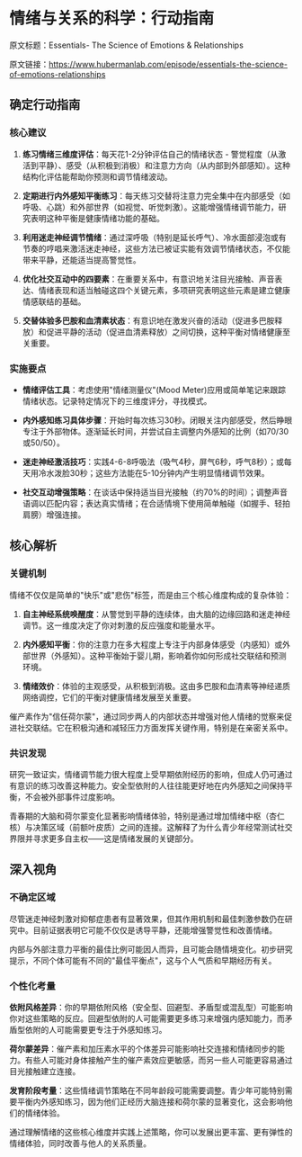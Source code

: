 # 情绪与关系的科学：行动指南

原文标题：Essentials- The Science of Emotions & Relationships

原文链接：https://www.hubermanlab.com/episode/essentials-the-science-of-emotions-relationships

<YouTube videoId="qdk7XuBgSjw" />

## 确定行动指南

### 核心建议

1. **练习情绪三维度评估**：每天花1-2分钟评估自己的情绪状态 - 警觉程度（从激活到平静）、感受（从积极到消极）和注意力方向（从内部到外部感知）。这种结构化评估能帮助你预测和调节情绪波动。

2. **定期进行内外感知平衡练习**：每天练习交替将注意力完全集中在内部感受（如呼吸、心跳）和外部世界（如视觉、听觉刺激）。这能增强情绪调节能力，研究表明这种平衡是健康情绪功能的基础。

3. **利用迷走神经调节情绪**：通过深呼吸（特别是延长呼气）、冷水面部浸泡或有节奏的哼唱来激活迷走神经，这些方法已被证实能有效调节情绪状态，不仅能带来平静，还能适当提高警觉性。

4. **优化社交互动中的四要素**：在重要关系中，有意识地关注目光接触、声音表达、情绪表现和适当触碰这四个关键元素，多项研究表明这些元素是建立健康情感联结的基础。

5. **交替体验多巴胺和血清素状态**：有意识地在激发兴奋的活动（促进多巴胺释放）和促进平静的活动（促进血清素释放）之间切换，这种平衡对情绪健康至关重要。

### 实施要点

- **情绪评估工具**：考虑使用"情绪测量仪"(Mood Meter)应用或简单笔记来跟踪情绪状态。记录特定情况下的三维度评分，寻找模式。

- **内外感知练习具体步骤**：开始时每次练习30秒。闭眼关注内部感受，然后睁眼专注于外部物体。逐渐延长时间，并尝试自主调整内外感知的比例（如70/30或50/50）。

- **迷走神经激活技巧**：实践4-6-8呼吸法（吸气4秒，屏气6秒，呼气8秒）；或每天用冷水泼脸30秒；这些方法能在5-10分钟内产生明显情绪调节效果。

- **社交互动增强策略**：在谈话中保持适当目光接触（约70%的时间）；调整声音语调以匹配内容；表达真实情绪；在合适情境下使用简单触碰（如握手、轻拍肩膀）增强连接。

## 核心解析

### 关键机制

情绪不仅仅是简单的"快乐"或"悲伤"标签，而是由三个核心维度构成的复杂体验：

1. **自主神经系统唤醒度**：从警觉到平静的连续体，由大脑的边缘回路和迷走神经调节。这一维度决定了你对刺激的反应强度和能量水平。

2. **内外感知平衡**：你的注意力在多大程度上专注于内部身体感受（内感知）或外部世界（外感知）。这种平衡始于婴儿期，影响着你如何形成社交联结和预测环境。

3. **情绪效价**：体验的主观感受，从积极到消极。这由多巴胺和血清素等神经递质网络调控，它们的平衡对健康情绪发展至关重要。

催产素作为"信任荷尔蒙"，通过同步两人的内部状态并增强对他人情绪的觉察来促进社交联结。它在积极沟通和减轻压力方面发挥关键作用，特别是在亲密关系中。

### 共识发现

研究一致证实，情绪调节能力很大程度上受早期依附经历的影响，但成人仍可通过有意识的练习改善这种能力。安全型依附的人往往能更好地在内外感知之间保持平衡，不会被外部事件过度影响。

青春期的大脑和荷尔蒙变化显著影响情绪体验，特别是通过增加情绪中枢（杏仁核）与决策区域（前额叶皮质）之间的连接。这解释了为什么青少年经常测试社交界限并寻求更多自主权——这是情绪发展的关键部分。

## 深入视角

### 不确定区域

尽管迷走神经刺激对抑郁症患者有显著效果，但其作用机制和最佳刺激参数仍在研究中。目前证据表明它可能不仅仅是诱导平静，还能增强警觉性和改善情绪。

内部与外部注意力平衡的最佳比例可能因人而异，且可能会随情境变化。初步研究提示，不同个体可能有不同的"最佳平衡点"，这与个人气质和早期经历有关。

### 个性化考量

**依附风格差异**：你的早期依附风格（安全型、回避型、矛盾型或混乱型）可能影响你对这些策略的反应。回避型依附的人可能需要更多练习来增强内感知能力，而矛盾型依附的人可能需要更专注于外感知练习。

**荷尔蒙差异**：催产素和加压素水平的个体差异可能影响社交连接和情绪同步的能力。有些人可能对身体接触产生的催产素效应更敏感，而另一些人可能更容易通过目光接触建立连接。

**发育阶段考量**：这些情绪调节策略在不同年龄段可能需要调整。青少年可能特别需要平衡内外感知练习，因为他们正经历大脑连接和荷尔蒙的显著变化，这会影响他们的情绪体验。

通过理解情绪的这些核心维度并实践上述策略，你可以发展出更丰富、更有弹性的情绪体验，同时改善与他人的关系质量。
